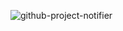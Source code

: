 ![github-project-notifier](https://socialify.git.ci/wei/github-project-notifier/image?description=1&font=Bitter&logo=https%3A%2F%2Fdiscord.com%2Fassets%2Ff8389ca1a741a115313bede9ac02e2c0.svg&pattern=Formal%20Invitation&theme=Light)